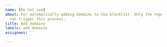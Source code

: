 ```yaml
---
name: [Do not use]
about: For automatically adding domains to the blocklist. Only the repository owner
  can trigger this process.
title: Add domains
labels: add domains
assignees: ''

---
```



